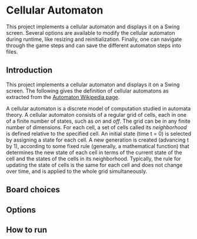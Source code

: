 # Cellular Automaton
This project implements a cellular automaton and displays it on a Swing screen. 
Several options are available to modify the cellular automaton during runtime, like resizing and reinitialization. 
Finally, one can navigate through the game steps and can save the different automaton steps into files. 

## Introduction 

This project implements a cellular automaton and displays it on a Swing screen. 
The following gives the definition of cellular automatons as extracted from the [Automaton Wikipedia page](https://en.wikipedia.org/wiki/Cellular_automaton). 

A cellular automaton is a discrete model of computation studied in automata theory. 
A cellular automaton consists of a regular grid of cells, each in one of a finite number of states, such as *on* and *off*. The grid can be in any finite number of dimensions. For each cell, a set of cells called its *neighborhood* is defined relative to the specified cell. An initial state (time t = 0) is selected by assigning a state for each cell. A new generation is created (advancing t by 1), according to some fixed rule (generally, a mathematical function) that determines the new state of each cell in terms of the current state of the cell and the states of the cells in its neighborhood. Typically, the rule for updating the state of cells is the same for each cell and does not change over time, and is applied to the whole grid simultaneously.

## Board choices 

## Options 

## How to run
